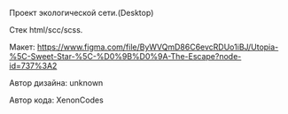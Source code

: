 Проект экологической сети.(Desktop)  

Стек html/scc/scss.  

Макет: https://www.figma.com/file/ByWVQmD86C6evcRDUo1iBJ/Utopia-%5C-Sweet-Star-%5C-%D0%9B%D0%9A-The-Escape?node-id=737%3A2 

Автор дизайна: unknown  

Автор кода: XenonCodes